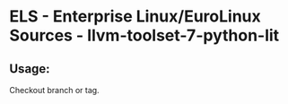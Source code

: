 # ELS - Enterprise Linux/EuroLinux Sources - llvm-toolset-7-python-lit
 
## Usage:
  Checkout branch or tag.

